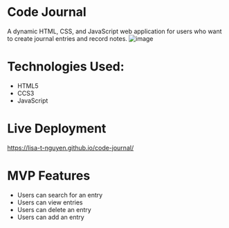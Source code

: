 # Code Journal

A dynamic HTML, CSS, and JavaScript web application for users who want to create journal entries and record notes.
![image](https://user-images.githubusercontent.com/109618931/228308742-ec7f176b-1cca-4d5b-bc77-dc40d34b92d5.png)


# Technologies Used:
- HTML5
- CCS3
- JavaScript

# Live Deployment
https://lisa-t-nguyen.github.io/code-journal/

# MVP Features
- Users can search for an entry
- Users can view entries
- Users can delete an entry
- Users can add an entry
